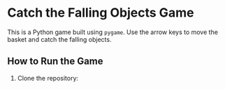 # Catch the Falling Objects Game

This is a Python game built using `pygame`. Use the arrow keys to move the basket and catch the falling objects.

## How to Run the Game
1. Clone the repository:
   ```bash
